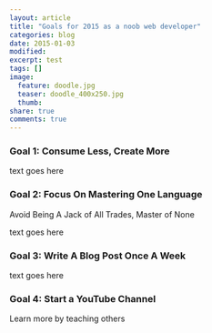 ```yaml
---
layout: article
title: "Goals for 2015 as a noob web developer"
categories: blog
date: 2015-01-03
modified:
excerpt: test
tags: []
image:
  feature: doodle.jpg
  teaser: doodle_400x250.jpg
  thumb:
share: true
comments: true
---
```


### Goal 1: Consume Less, Create More

text goes here

### Goal 2: Focus On Mastering One Language

Avoid Being A Jack of All Trades, Master of None

text goes here

### Goal 3: Write A Blog Post Once A Week

text goes here

### Goal 4: Start a YouTube Channel

Learn more by teaching others